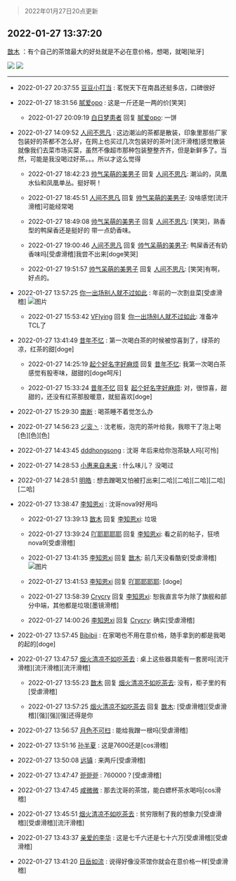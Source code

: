 > 2022年01月27日20点更新
<link rel="stylesheet" href="https://cdn.jsdelivr.net/gh/taotie6/sampleJSON@main/css/photo_show.css">
<meta name="referrer" content="no-referrer" />


 ## 2022-01-27 13:37:20 

 [㪚木](https://www.coolapk.com/feed/33131495?shareKey=M2M1ZTVlZjRlYjA4NjFmMjM0ZmU~) ：有个自己的茶馆最大的好处就是不必在意价格，想喝，就喝[呲牙] 

<div class="album">
<img class="img-item" src="https://image.coolapk.com/feed/2022/0127/13/1081091_b5284991_1837_3362_35@2494x3325.jpeg" />
<img class="img-item" src="https://image.coolapk.com/feed/2022/0127/13/1081091_84052cb5_1837_3369_128@2494x3325.jpeg" />
</div>

 ------- 

- 2022-01-27 20:37:55 [豆豆小叮当](uid=3078274) : 茗悦天下在南昌还挺多店，口碑很好 

- 2022-01-27 18:31:56 [腻爱opo](uid=2148921) : 这是一斤还是一两的价[笑哭] 

    - 2022-01-27 20:09:19 [白日梦患者](uid=533502) 回复 [腻爱opo](uid=2148921): 一饼 

- 2022-01-27 14:09:52 [人间不思凡](uid=2080265) : 这边潮汕的茶都是散装，印象里那些厂家包装好的茶都不怎么好，在网上也买过几次包装好的茶叶[流汗滑稽]感觉散装就像我们去菜市场买菜，虽然不像超市那种包装整整齐齐，但是新鲜多了。当然，可能是我没喝过好茶。。。所以才这么觉得 

    - 2022-01-27 18:42:23 [帅气呆萌的美男子](uid=1174987) 回复 [人间不思凡](uid=2080265): 潮汕的，凤凰水仙和凤凰单丛。挺好啊！ 

    - 2022-01-27 18:45:51 [人间不思凡](uid=2080265) 回复 [帅气呆萌的美男子](uid=1174987): 没啥感觉[流汗滑稽]可能经常喝 

    - 2022-01-27 18:49:08 [帅气呆萌的美男子](uid=1174987) 回复 [人间不思凡](uid=2080265): [笑哭]，熟香型的鸭屎香还是挺好的 带一点奶香味。 

    - 2022-01-27 19:00:46 [人间不思凡](uid=2080265) 回复 [帅气呆萌的美男子](uid=1174987): 鸭屎香还有奶香味吗[受虐滑稽]我尝不出来[doge笑哭] 

    - 2022-01-27 19:51:57 [帅气呆萌的美男子](uid=1174987) 回复 [人间不思凡](uid=2080265): [笑哭]有啊，好点的。 

- 2022-01-27 13:57:25 [你一出场别人就不过如此](uid=2538561) : 年前的一次割韭菜[受虐滑稽] ![图片](https://image.coolapk.com/feed/2022/0127/13/2538561_dd7d92ce_3044_9418_558@1080x2400.jpeg)

    - 2022-01-27 15:53:42 [VFlying](uid=1355824) 回复 [你一出场别人就不过如此](uid=2538561): 准备冲TCL了 

- 2022-01-27 13:41:49 [昔年不忆](uid=2854657) : 第一次喝白茶的时候被惊喜到了，绿茶的凉，红茶的甜[doge] 

    - 2022-01-27 14:25:19 [起个好名字好麻烦](uid=1758175) 回复 [昔年不忆](uid=2854657): 我第一次喝白茶感觉有股枣味，甜甜的[doge呵斥] 

    - 2022-01-27 15:33:24 [昔年不忆](uid=2854657) 回复 [起个好名字好麻烦](uid=1758175): 对，很惊喜，甜甜的，还没有红茶那股暖意，就挺喜欢[doge] 

- 2022-01-27 15:29:30 [南断](uid=1225983) : 喝茶睡不着觉怎么办 

- 2022-01-27 14:56:23 [ジ衮丶](uid=494451) : 沈老板，泡完的茶叶给我，我晾干了泡上喝[色][色][色] 

- 2022-01-27 14:43:45 [dddhongsong](uid=1695734) : 沈哥 年后来给你泡茶缺人吗[可怜] 

- 2022-01-27 14:28:53 [小惠来自未来](uid=847097) : 什么味儿？  没喝过 

- 2022-01-27 14:28:51 [明皓](uid=1682514) : 想去蹭喝又怕被打出来[二哈][二哈][二哈][二哈][二哈] 

- 2022-01-27 13:38:47 [李知恩xi](uid=2568820) : 沈哥nova9好用吗 

    - 2022-01-27 13:39:13 [㪚木](uid=1081091) 回复 [李知恩xi](uid=2568820): 垃圾 

    - 2022-01-27 13:39:24 [吖耶耶耶耶](uid=1523259) 回复 [李知恩xi](uid=2568820): 看之前的帖子，狂喷nova9[受虐滑稽] 

    - 2022-01-27 13:41:35 [李知恩xi](uid=2568820) 回复 [㪚木](uid=1081091): 前几天没看酷安[受虐滑稽] ![图片](https://image.coolapk.com/feed/2022/0119/21/3289766_9970982c_0260_2644_801@61x61.jpeg)

    - 2022-01-27 13:41:53 [李知恩xi](uid=2568820) 回复 [吖耶耶耶耶](uid=1523259): [doge] 

    - 2022-01-27 13:58:39 [Crycry](uid=3613160) 回复 [李知恩xi](uid=2568820): 恕我直言华为除了旗舰和部分中端，其他都是垃圾[墨镜滑稽] 

    - 2022-01-27 14:00:26 [李知恩xi](uid=2568820) 回复 [Crycry](uid=3613160): 确实[受虐滑稽] 

- 2022-01-27 13:57:45 [Bibibii](uid=689320) : 在家喝也不用在意价格，随手拿到的都是我喝的起的[doge] 

- 2022-01-27 13:47:57 [烟火清凉不如吃茶去](uid=4279524) : 桌上这些器具能有一套房吗[流汗滑稽][流汗滑稽][流汗滑稽] 

    - 2022-01-27 13:55:23 [㪚木](uid=1081091) 回复 [烟火清凉不如吃茶去](uid=4279524): 没有，柜子里的有[受虐滑稽] 

    - 2022-01-27 13:57:25 [烟火清凉不如吃茶去](uid=4279524) 回复 [㪚木](uid=1081091): [受虐滑稽][受虐滑稽][强][强][强]还得是你 

- 2022-01-27 13:56:57 [月色不可扫](uid=3639201) : 能给我蹭一根吗[受虐滑稽] 

- 2022-01-27 13:51:16 [孙半夏](uid=1851173) : 这是7600还是[cos滑稽] 

- 2022-01-27 13:50:08 [远镇](uid=1471248) : 来两斤[受虐滑稽] 

- 2022-01-27 13:47:47 [戼戼戼](uid=4044548) : 760000？[受虐滑稽] 

- 2022-01-27 13:47:45 [咸微微](uid=1248718) : 那去沈哥的茶馆，能白嫖杯茶水喝吗[cos滑稽] 

- 2022-01-27 13:45:51 [烟火清凉不如吃茶去](uid=4279524) : 贫穷限制了我的想象力[受虐滑稽][受虐滑稽][流汗滑稽] 

- 2022-01-27 13:43:37 [亲爱的李华](uid=1323228) : 这是七千六还是七十六万[受虐滑稽][受虐滑稽] 

- 2022-01-27 13:41:20 [日岳如流](uid=501231) : 说得好像没茶馆你就会在意价格一样[受虐滑稽] 

